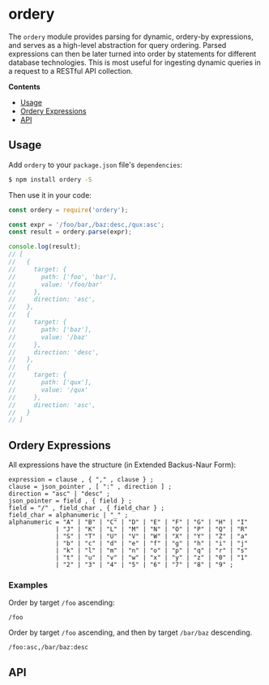 # ordery

The `ordery` module provides parsing for dynamic, ordery-by expressions, and serves as a high-level abstraction for query ordering.  Parsed expressions can then be later turned into order by statements for different database technologies.  This is most useful for ingesting dynamic queries in a request to a RESTful API collection.

__Contents__
* [Usage](#usage)
* [Ordery Expressions](#ordery-expressions)
* [API](#api)

## Usage

Add `ordery` to your `package.json` file's `dependencies`:

```sh
$ npm install ordery -S
```

Then use it in your code:

```js
const ordery = require('ordery');

const expr = '/foo/bar,/baz:desc,/qux:asc';
const result = ordery.parse(expr);

console.log(result);
// [
//   {
//     target: {
//       path: ['foo', 'bar'],
//       value: '/foo/bar'
//     },
//     direction: 'asc',
//   },
//   {
//     target: {
//       path: ['baz'],
//       value: '/baz'
//     },
//     direction: 'desc',
//   },
//   {
//     target: {
//       path: ['qux'],
//       value: '/qux'
//     },
//     direction: 'asc',
//   }
// ]
```

## Ordery Expressions

All expressions have the structure (in Extended Backus-Naur Form):

```ebnf
expression = clause , { "," , clause } ;
clause = json_pointer , [ ":" , direction ] ;
direction = "asc" | "desc" ;
json_pointer = field , { field } ;
field = "/" , field_char , { field_char } ;
field_char = alphanumeric | "_" ;
alphanumeric = "A" | "B" | "C" | "D" | "E" | "F" | "G" | "H" | "I"
             | "J" | "K" | "L" | "M" | "N" | "O" | "P" | "Q" | "R"
             | "S" | "T" | "U" | "V" | "W" | "X" | "Y" | "Z" | "a"
             | "b" | "c" | "d" | "e" | "f" | "g" | "h" | "i" | "j"
             | "k" | "l" | "m" | "n" | "o" | "p" | "q" | "r" | "s"
             | "t" | "u" | "v" | "w" | "x" | "y" | "z" | "0" | "1"
             | "2" | "3" | "4" | "5" | "6" | "7" | "8" | "9" ;
```

### Examples

Order by target `/foo` ascending:

```
/foo
```

Order by target `/foo` ascending, and then by target `/bar/baz` descending.

```
/foo:asc,/bar/baz:desc
```

## API
